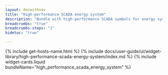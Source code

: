 ```yaml
---
layout: docwithnav
title: "High-performance SCADA energy system"
description: "Bundle with high-performance SCADA symbols for energy system"
breadcrumbs: "true"
breadcrumbs-steps: "1"
hidetoc: "true"

---
```

{% include get-hosts-name.html %}
{% include docs/user-guide/ui/widget-library/high-performance-scada-energy-system/index.md %}
{% include widget-cards.liquid bundleName="high_performance_scada_energy_system" %}
